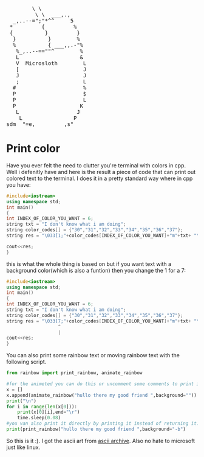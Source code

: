 <pre>
        \ \
         \ \  ___,.,
  _,..--=";"*^^     5
 *         {         %
 {          }         }
  }          }        %
  %          { ___,,.-"%
   %_,..--==""^        %
   L                   &
   V  Microsloth        L
   [                    J
   J                    J
   ;                    L
  #                     %
  P                     $
  P                     L
  P                    K
   L                  J
    L                P
sdm  "=e,_________,s"
</pre>

# Print color
Have you ever felt the need to clutter you're terminal with colors in cpp. Well i defenitly have and here is the result a piece of code that can print out colored text to the terminal. I does it in a pretty standard way where in cpp you have: 

```C++
#include<iostream>
using namespace std;
int main()
{
int INDEX_OF_COLOR_YOU_WANT = 6;
string txt = "I don't know what i am doing";
string color_codes[] = {"30","31","32","33","34","35","36","37"};
string res = "\033[1;"+color_codes[INDEX_OF_COLOR_YOU_WANT]+"m"+txt+ "\033[0m\n";

cout<<res;
}
```
this is what the whole thing is based on but if you want text with a background color(which is also a funtion) then you change the 1 for a 7:
```C++
#include<iostream>
using namespace std;
int main()
{
int INDEX_OF_COLOR_YOU_WANT = 6;
string txt = "I don't know what i am doing";
string color_codes[] = {"30","31","32","33","34","35","36","37"};
string res = "\033[7;"+color_codes[INDEX_OF_COLOR_YOU_WANT]+"m"+txt+ "\033[0m\n";
                   ^
                   |
cout<<res;
}
```
You can also print some rainbow text or moving rainbow text with the following script. 
```python
from rainbow import print_rainbow, animate_rainbow

#for the animeted you can do this or uncomment some comments to print it directly. set background to "-b" to make the background rainbow.
x = []
x.append(animate_rainbow("hullo there my good friend ",background=""))
print("\n")
for i in range(len(x[0])):
    print(x[0][i],end="\r")
    time.sleep(0.08)
#you van also print it directly by printing it instead of returning it.
print(print_rainbow("hullo there my good friend ",background="-b")
```
So this is it :).
I got the ascii art from <a href="https://www.asciiart.eu">ascii archive</a>. Also no hate to microsoft just like linux.

